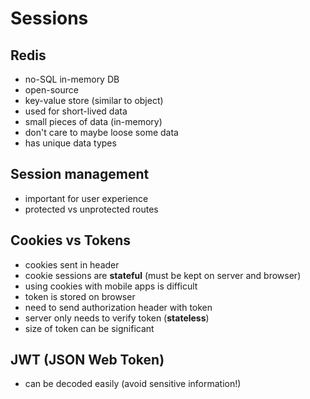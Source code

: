 # Sessions

## Redis

- no-SQL in-memory DB
- open-source
- key-value store (similar to object)
- used for short-lived data
- small pieces of data (in-memory)
- don't care to maybe loose some data
- has unique data types

## Session management

- important for user experience
- protected vs unprotected routes

## Cookies vs Tokens

- cookies sent in header
- cookie sessions are **stateful** (must be kept on server and browser)
- using cookies with mobile apps is difficult
- token is stored on browser
- need to send authorization header with token
- server only needs to verify token (**stateless**)
- size of token can be significant

## JWT (JSON Web Token)

- can be decoded easily (avoid sensitive information!)
